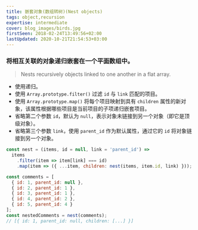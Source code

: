 ```yaml
---
title: 嵌套对象(数组转树)(Nest objects)
tags: object,recursion
expertise: intermediate
cover: blog_images/birds.jpg
firstSeen: 2018-02-24T13:49:56+02:00
lastUpdated: 2020-10-21T21:54:53+03:00
---
```


### 将相互关联的对象递归嵌套在一个平面数组中。
> Nests recursively objects linked to one another in a flat array.

- 使用递归。
- 使用 `Array.prototype.filter()` 过滤 `id` 与 `link` 匹配的项目。
- 使用 `Array.prototype.map()` 将每个项目映射到具有 `children` 属性的新对象，该属性根据哪些项目是当前项目的子项递归嵌套项目。
- 省略第二个参数 `id`，默认为 `null`，表示对象未链接到另一个对象（即它是顶级对象）。
- 省略第三个参数 `link`，使用 `parent_id` 作为默认属性，通过它的 `id` 将对象链接到另一个对象。

```js
const nest = (items, id = null, link = 'parent_id') =>
  items
    .filter(item => item[link] === id)
    .map(item => ({ ...item, children: nest(items, item.id, link) }));
```

```js
const comments = [
  { id: 1, parent_id: null },
  { id: 2, parent_id: 1 },
  { id: 3, parent_id: 1 },
  { id: 4, parent_id: 2 },
  { id: 5, parent_id: 4 }
];
const nestedComments = nest(comments);
// [{ id: 1, parent_id: null, children: [...] }]
```
